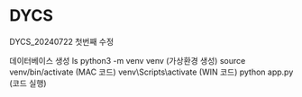 # DYCS
DYCS_20240722 첫번째 수정 

데이터베이스 생성
ls 
python3 -m venv venv  (가상환경 생성)
source venv/bin/activate  (MAC 코드)
venv\Scripts\activate  (WIN 코드)
python app.py (코드 실행)

